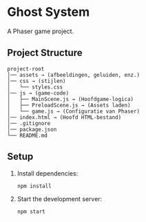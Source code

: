 # Ghost System

A Phaser game project.

## Project Structure

```
project-root
│── assets → (afbeeldingen, geluiden, enz.)
│── css → (stijlen)
│   └── styles.css
│── js → (game-code)
│   ├── MainScene.js → (Hoofdgame-logica)
│   ├── PreloadScene.js → (Assets laden)
│   └── game.js → (Configuratie van Phaser)
│── index.html → (Hoofd HTML-bestand)
│── .gitignore
│── package.json
└── README.md
```

## Setup

1. Install dependencies:
    ```
    npm install
    ```

2. Start the development server:
    ```
    npm start
    ```

